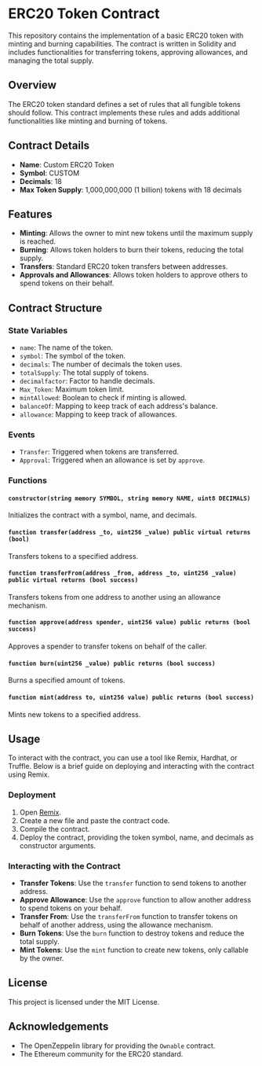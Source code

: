 # ERC20 Token Contract

This repository contains the implementation of a basic ERC20 token with minting and burning capabilities. The contract is written in Solidity and includes functionalities for transferring tokens, approving allowances, and managing the total supply.

## Overview

The ERC20 token standard defines a set of rules that all fungible tokens should follow. This contract implements these rules and adds additional functionalities like minting and burning of tokens.

## Contract Details

- **Name**: Custom ERC20 Token
- **Symbol**: CUSTOM
- **Decimals**: 18
- **Max Token Supply**: 1,000,000,000 (1 billion) tokens with 18 decimals

## Features

- **Minting**: Allows the owner to mint new tokens until the maximum supply is reached.
- **Burning**: Allows token holders to burn their tokens, reducing the total supply.
- **Transfers**: Standard ERC20 token transfers between addresses.
- **Approvals and Allowances**: Allows token holders to approve others to spend tokens on their behalf.

## Contract Structure

### State Variables

- `name`: The name of the token.
- `symbol`: The symbol of the token.
- `decimals`: The number of decimals the token uses.
- `totalSupply`: The total supply of tokens.
- `decimalfactor`: Factor to handle decimals.
- `Max_Token`: Maximum token limit.
- `mintAllowed`: Boolean to check if minting is allowed.
- `balanceOf`: Mapping to keep track of each address's balance.
- `allowance`: Mapping to keep track of allowances.

### Events

- `Transfer`: Triggered when tokens are transferred.
- `Approval`: Triggered when an allowance is set by `approve`.

### Functions

#### `constructor(string memory SYMBOL, string memory NAME, uint8 DECIMALS)`

Initializes the contract with a symbol, name, and decimals.

#### `function transfer(address _to, uint256 _value) public virtual returns (bool)`

Transfers tokens to a specified address.

#### `function transferFrom(address _from, address _to, uint256 _value) public virtual returns (bool success)`

Transfers tokens from one address to another using an allowance mechanism.

#### `function approve(address spender, uint256 value) public returns (bool success)`

Approves a spender to transfer tokens on behalf of the caller.

#### `function burn(uint256 _value) public returns (bool success)`

Burns a specified amount of tokens.

#### `function mint(address to, uint256 value) public returns (bool success)`

Mints new tokens to a specified address.

## Usage

To interact with the contract, you can use a tool like Remix, Hardhat, or Truffle. Below is a brief guide on deploying and interacting with the contract using Remix.

### Deployment

1. Open [Remix](https://remix.ethereum.org/).
2. Create a new file and paste the contract code.
3. Compile the contract.
4. Deploy the contract, providing the token symbol, name, and decimals as constructor arguments.

### Interacting with the Contract

- **Transfer Tokens**: Use the `transfer` function to send tokens to another address.
- **Approve Allowance**: Use the `approve` function to allow another address to spend tokens on your behalf.
- **Transfer From**: Use the `transferFrom` function to transfer tokens on behalf of another address, using the allowance mechanism.
- **Burn Tokens**: Use the `burn` function to destroy tokens and reduce the total supply.
- **Mint Tokens**: Use the `mint` function to create new tokens, only callable by the owner.

## License

This project is licensed under the MIT License.

## Acknowledgements

- The OpenZeppelin library for providing the `Ownable` contract.
- The Ethereum community for the ERC20 standard.

